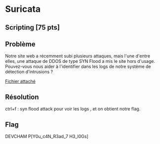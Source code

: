 # Suricata
## Scripting [75 pts]
## Problème 
Notre site web a récemment subi plusieurs attaques, mais l'une d'entre elles, une attaque de DDOS de type SYN Flood a mis le site hors d'usage. Pouvez-vous nous aider à l'identifier dans les logs de notre système de détection d'intrusions ?  

[Fichier attaché](files/alert-debug.log)
## Résolution
ctrl+f : syn flood attack pour voir les logs , et on obtient notre flag.

## Flag

DEVCHAM P[Y0u_c4N_R3ad_7 H3_l0Gs]
